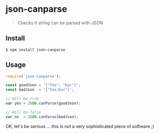 # json-canparse

> Checks if string can be parsed with JSON

## Install

```
$ npm install json-canparse
```

## Usage

```js
require('json-canparse');

const goodJson = '{"foo": "bar"}';
const badJson  = '{"foo:bar"}';

// Will be true
var yes = JSON.canParse(goodJson);

// Will be false
var no  = JSON.canParse(badJson);

```

OK, let's be serious ... this is not a very sophisticated piece of software ;)
